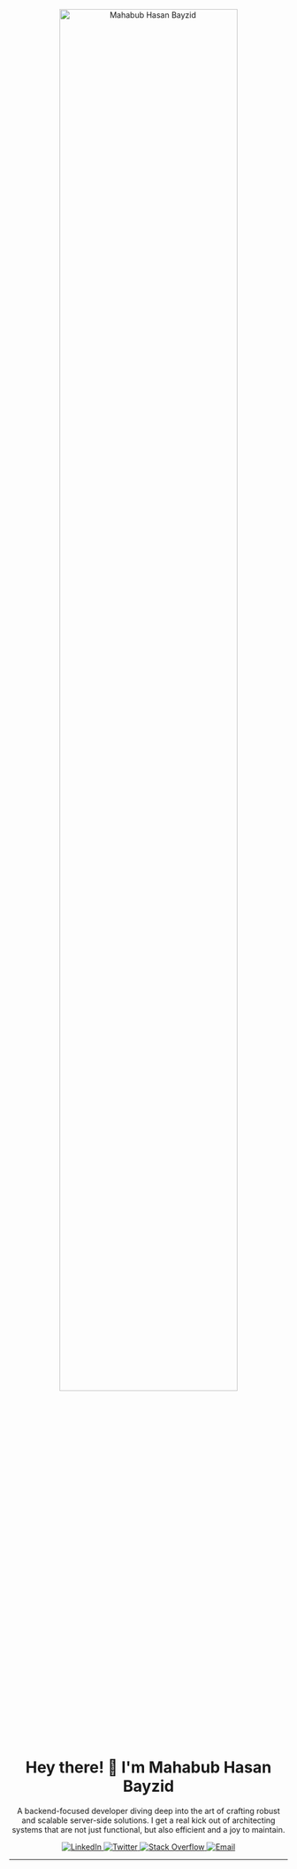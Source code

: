 <div align="center">

  <img src="https://media.licdn.com/dms/image/v2/D5616AQEqrP4Yp4bT2Q/profile-displaybackgroundimage-shrink_350_1400/profile-displaybackgroundimage-shrink_350_1400/0/1729626683155?e=1749686400&v=beta&t=XaHLAvlzgM-pE-wTeptHfoZzgBawjsSrk8OtpEY0yYM" alt="Mahabub Hasan Bayzid" width="80%" style="border-radius: 10px;">

  <h1>Hey there! 👋 I'm Mahabub Hasan Bayzid</h1>

  <p align="center">
    A backend-focused developer diving deep into the art of crafting robust and scalable server-side solutions. I get a real kick out of architecting systems that are not just functional, but also efficient and a joy to maintain.
  </p>

  <p align="center">
    <a href="www.linkedin.com/in/mahabub-hasan-bayzid-97a784248" target="_blank">
      <img alt="LinkedIn" src="https://img.shields.io/badge/LinkedIn-%230077B5.svg?style=for-the-badge&logo=linkedin&logoColor=white" />
    </a>
    <a href="https://twitter.com/MH Bayzid" target="_blank">
      <img alt="Twitter" src="https://img.shields.io/badge/Twitter-%231DA1F2.svg?style=for-the-badge&logo=twitter&logoColor=white" />
    </a>
    <a href="https://stackoverflow.com/users/[YOUR_STACKOVERFLOW_ID]" target="_blank">
      <img alt="Stack Overflow" src="https://img.shields.io/badge/-Stack%20Overflow-FE7A16?style=for-the-badge&logo=stack-overflow&logoColor=white" />
    </a>
    <a href="mailto:mhbayzid009@gmail.com">
      <img alt="Email" src="https://img.shields.io/badge/-Email-%23EA4335?style=for-the-badge&logo=gmail&logoColor=white" />
    </a>
  </p>

</div>

---
